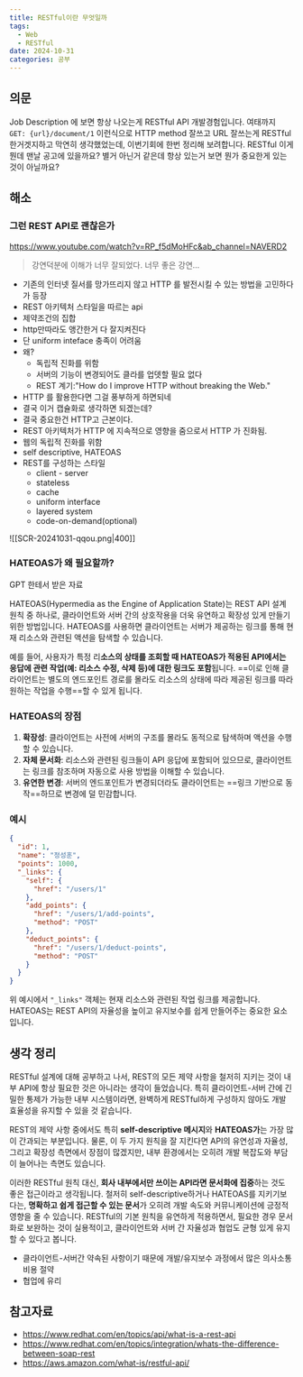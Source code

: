 ```yaml
---
title: RESTful이란 무엇일까
tags:
  - Web
  - RESTful
date: 2024-10-31
categories: 공부
---
```


## 의문

Job Description 에 보면 항상 나오는게 RESTful API 개발경험입니다. 여태까지 `GET: {url}/document/1` 이런식으로 HTTP method 잘쓰고 URL 잘쓰는게 RESTful
한거겟지하고 막연히 생각했었는데, 이번기회에 한번 정리해 보려합니다. RESTful 이게 뭔데 맨날 공고에 있을까요? 별거 아닌거 같은데 항상 있는거 보면 뭔가 중요한게 있는것이 아닐까요?

## 해소

### 그런 REST API로 괜찮은가

https://www.youtube.com/watch?v=RP_f5dMoHFc&ab_channel=NAVERD2
> 강연덕분에 이해가 너무 잘되었다. 너무 좋은 강연...

- 기존의 인터넷 질서를 망가뜨리지 않고 HTTP 를 발전시킬 수 있는 방법을 고민하다가 등장
- REST 아키텍처 스타일을 따르는 api
- 제약조건의 집합
- http만따라도 앵간한거 다 잘지켜진다
- 단 uniform inteface 충족이 어려움
- 왜?
    - 독립적 진화를 위함
    - 서버의 기능이 변경되어도 클라를 업뎃할 필요 없다
    - REST 계기:"How do I improve HTTP without breaking the Web."
- HTTP 를 활용한다면 그걸 풍부하게 하면되네
- 결국 이거 캡슐화로 생각하면 되겠는데?
- 결국 중요한건 HTTP고 근본이다.
- REST 아키텍처가 HTTP 에 지속적으로 영향을 줌으로서 HTTP 가 진화됨.
- 웹의 독립적 진화를 위함
- self descriptive, HATEOAS
- REST를 구성하는 스타일
    - client - server
    - stateless
    - cache
    - uniform interface
    - layered system
    - code-on-demand(optional)

![[SCR-20241031-qqou.png|400]]

### HATEOAS가 왜 필요할까?

GPT 한테서 받은 자료

HATEOAS(Hypermedia as the Engine of Application State)는 REST API 설계 원칙 중 하나로, 클라이언트와 서버 간의 상호작용을 더욱 유연하고 확장성 있게 만들기 위한
방법입니다. HATEOAS를 사용하면 클라이언트는 서버가 제공하는 링크를 통해 현재 리소스와 관련된 액션을 탐색할 수 있습니다.

예를 들어, 사용자가 특정 리**소스의 상태를 조회할 때 HATEOAS가 적용된 API에서는 응답에 관련 작업(예: 리소스 수정, 삭제 등)에 대한 링크도 포함**됩니다. ==이로 인해 클라이언트는 별도의 엔드포인트
경로를 몰라도 리소스의 상태에 따라 제공된 링크를 따라 원하는 작업을 수행==할 수 있게 됩니다.

### HATEOAS의 장점

1. **확장성**: 클라이언트는 사전에 서버의 구조를 몰라도 동적으로 탐색하며 액션을 수행할 수 있습니다.
2. **자체 문서화**: 리소스와 관련된 링크들이 API 응답에 포함되어 있으므로, 클라이언트는 링크를 참조하며 자동으로 사용 방법을 이해할 수 있습니다.
3. **유연한 변경**: 서버의 엔드포인트가 변경되더라도 클라이언트는 ==링크 기반으로 동작==하므로 변경에 덜 민감합니다.

### 예시

```json
{
  "id": 1,
  "name": "정성훈",
  "points": 1000,
  "_links": {
    "self": {
      "href": "/users/1"
    },
    "add_points": {
      "href": "/users/1/add-points",
      "method": "POST"
    },
    "deduct_points": {
      "href": "/users/1/deduct-points",
      "method": "POST"
    }
  }
}
```

위 예시에서 `"_links"` 객체는 현재 리소스와 관련된 작업 링크를 제공합니다. HATEOAS는 REST API의 자율성을 높이고 유지보수를 쉽게 만들어주는 중요한 요소입니다.

## 생각 정리

RESTful 설계에 대해 공부하고 나서, REST의 모든 제약 사항을 철저히 지키는 것이 내부 API에 항상 필요한 것은 아니라는 생각이 들었습니다. 특히 클라이언트-서버 간에 긴밀한 통제가 가능한 내부
시스템이라면, 완벽하게 RESTful하게 구성하지 않아도 개발 효율성을 유지할 수 있을 것 같습니다.

REST의 제약 사항 중에서도 특히 **self-descriptive 메시지**와 **HATEOAS가**는 가장 많이 간과되는 부분입니다. 물론, 이 두 가지 원칙을 잘 지킨다면 API의 유연성과 자율성, 그리고
확장성 측면에서 장점이 많겠지만, 내부 환경에서는 오히려 개발 복잡도와 부담이 늘어나는 측면도 있습니다.

이러한 RESTful 원칙 대신, **회사 내부에서만 쓰이는 API라면 문서화에 집중**하는 것도 좋은 접근이라고 생각됩니다. 철저히 self-descriptive하거나 HATEOAS를 지키기보다는, **명확하고
쉽게 접근할 수 있는 문서**가 오히려 개발 속도와 커뮤니케이션에 긍정적 영향을 줄 수 있습니다. RESTful의 기본 원칙을 유연하게 적용하면서, 필요한 경우 문서화로 보완하는 것이 실용적이고, 클라이언트와 서버
간 자율성과 협업도 균형 있게 유지할 수 있다고 봅니다.

- 클라이언트-서버간 약속된 사항이기 때문에 개발/유지보수 과정에서 많은 의사소통 비용 절약
- 협업에 유리

## 참고자료

- https://www.redhat.com/en/topics/api/what-is-a-rest-api
- https://www.redhat.com/en/topics/integration/whats-the-difference-between-soap-rest
- https://aws.amazon.com/what-is/restful-api/